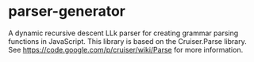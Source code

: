parser-generator
===============

A dynamic recursive descent LLk parser for creating grammar parsing functions in JavaScript. This library is based on the Cruiser.Parse library. See https://code.google.com/p/cruiser/wiki/Parse for more information.